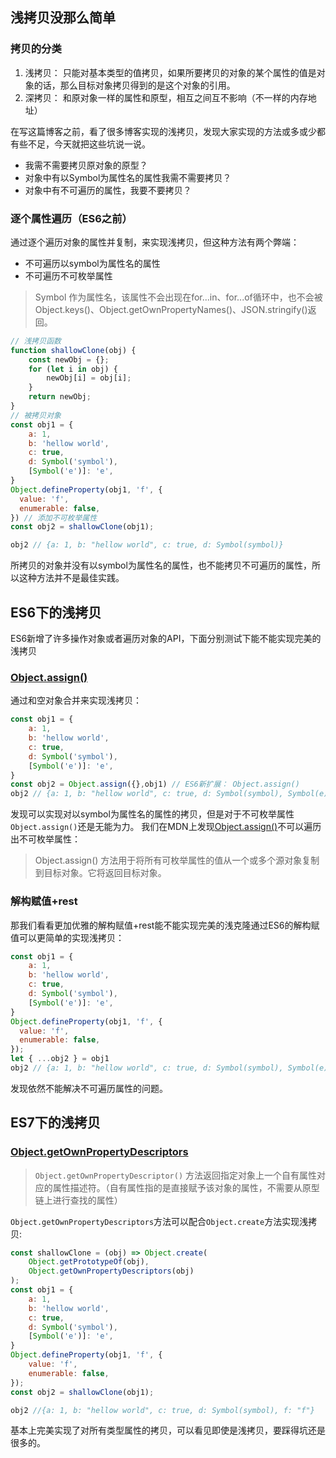 ## 浅拷贝没那么简单

### 拷贝的分类

1. 浅拷贝： 只能对基本类型的值拷贝，如果所要拷贝的对象的某个属性的值是对象的话，那么目标对象拷贝得到的是这个对象的引用。
2. 深拷贝： 和原对象一样的属性和原型，相互之间互不影响（不一样的内存地址）

在写这篇博客之前，看了很多博客实现的浅拷贝，发现大家实现的方法或多或少都有些不足，今天就把这些坑说一说。

- 我需不需要拷贝原对象的原型？
- 对象中有以Symbol为属性名的属性我需不需要拷贝？
- 对象中有不可遍历的属性，我要不要拷贝？

### 逐个属性遍历（ES6之前）
通过逐个遍历对象的属性并复制，来实现浅拷贝，但这种方法有两个弊端：

- 不可遍历以symbol为属性名的属性
- 不可遍历不可枚举属性

>Symbol 作为属性名，该属性不会出现在for...in、for...of循环中，也不会被Object.keys()、Object.getOwnPropertyNames()、JSON.stringify()返回。

```js
// 浅拷贝函数
function shallowClone(obj) {
    const newObj = {};
    for (let i in obj) {
        newObj[i] = obj[i];
    }
    return newObj;
}
// 被拷贝对象
const obj1 = {
    a: 1,
    b: 'hellow world',
    c: true,
    d: Symbol('symbol'),
    [Symbol('e')]: 'e',
}
Object.defineProperty(obj1, 'f', {
  value: 'f',
  enumerable: false,
}) // 添加不可枚举属性
const obj2 = shallowClone(obj1);

obj2 // {a: 1, b: "hellow world", c: true, d: Symbol(symbol)}
```

所拷贝的对象并没有以symbol为属性名的属性，也不能拷贝不可遍历的属性，所以这种方法并不是最佳实践。

## ES6下的浅拷贝

ES6新增了许多操作对象或者遍历对象的API，下面分别测试下能不能实现完美的浅拷贝

### [Object.assign()](https://developer.mozilla.org/zh-CN/docs/Web/JavaScript/Reference/Global_Objects/Object/assign)

通过和空对象合并来实现浅拷贝：

```js
const obj1 = {
    a: 1,
    b: 'hellow world',
    c: true,
    d: Symbol('symbol'),
    [Symbol('e')]: 'e',
}
const obj2 = Object.assign({},obj1) // ES6新扩展： Object.assign() 
obj2 // {a: 1, b: "hellow world", c: true, d: Symbol(symbol), Symbol(e): "e"}
```

发现可以实现对以symbol为属性名的属性的拷贝，但是对于不可枚举属性`Object.assign()`还是无能为力。 我们在MDN上发现[Object.assign()](https://developer.mozilla.org/zh-CN/docs/Web/JavaScript/Reference/Global_Objects/Object/assign)不可以遍历出不可枚举属性：

>Object.assign() 方法用于将所有可枚举属性的值从一个或多个源对象复制到目标对象。它将返回目标对象。

### 解构赋值+rest

那我们看看更加优雅的解构赋值+rest能不能实现完美的浅克隆通过ES6的解构赋值可以更简单的实现浅拷贝：

```js
const obj1 = {
    a: 1,
    b: 'hellow world',
    c: true,
    d: Symbol('symbol'),
    [Symbol('e')]: 'e',
}
Object.defineProperty(obj1, 'f', {
  value: 'f',
  enumerable: false,
});
let { ...obj2 } = obj1
obj2 // {a: 1, b: "hellow world", c: true, d: Symbol(symbol), Symbol(e): "e"}
```

发现依然不能解决不可遍历属性的问题。

## ES7下的浅拷贝

### [Object.getOwnPropertyDescriptors](https://developer.mozilla.org/zh-CN/docs/Web/JavaScript/Reference/Global_Objects/Object/getOwnPropertyDescriptor)

>`Object.getOwnPropertyDescriptor()` 方法返回指定对象上一个自有属性对应的属性描述符。（自有属性指的是直接赋予该对象的属性，不需要从原型链上进行查找的属性）

`Object.getOwnPropertyDescriptors`方法可以配合`Object.create`方法实现浅拷贝:

```js
const shallowClone = (obj) => Object.create(
    Object.getPrototypeOf(obj),
    Object.getOwnPropertyDescriptors(obj)
);
const obj1 = {
    a: 1,
    b: 'hellow world',
    c: true,
    d: Symbol('symbol'),
    [Symbol('e')]: 'e',
}
Object.defineProperty(obj1, 'f', {
    value: 'f',
    enumerable: false,
});
const obj2 = shallowClone(obj1);

obj2 //{a: 1, b: "hellow world", c: true, d: Symbol(symbol), f: "f"}
```

基本上完美实现了对所有类型属性的拷贝，可以看见即使是浅拷贝，要踩得坑还是很多的。